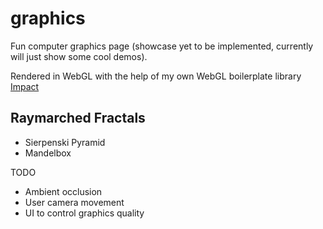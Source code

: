 # graphics
Fun computer graphics page (showcase yet to be implemented, currently will just show some cool demos).

Rendered in WebGL with the help of my own WebGL boilerplate library [Impact](https://github.com/1e9end/Impact)

## Raymarched Fractals
- Sierpenski Pyramid
- Mandelbox

TODO
- Ambient occlusion
- User camera movement
- UI to control graphics quality
